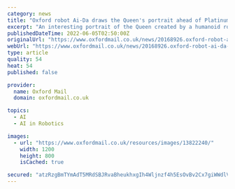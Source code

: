 ```yaml
---
category: news
title: "Oxford robot Ai-Da draws the Queen's portrait ahead of Platinum Jubilee"
excerpt: "An interesting portrait of the Queen created by a humanoid robot artist from Oxford has been unveiled ahead of the Platinum Jubilee. The painting, titled Algorithm Queen, was painted by Ai-Da Robot – an artificial intelligence robot designed by Oxford art specialist Aidan Meller and built in 2019."
publishedDateTime: 2022-06-05T02:50:00Z
originalUrl: "https://www.oxfordmail.co.uk/news/20168926.oxford-robot-ai-da-draws-queens-portrait-ahead-platinum-jubilee/"
webUrl: "https://www.oxfordmail.co.uk/news/20168926.oxford-robot-ai-da-draws-queens-portrait-ahead-platinum-jubilee/"
type: article
quality: 54
heat: 54
published: false

provider:
  name: Oxford Mail
  domain: oxfordmail.co.uk

topics:
  - AI
  - AI in Robotics

images:
  - url: "https://www.oxfordmail.co.uk/resources/images/13822240/"
    width: 1200
    height: 800
    isCached: true

secured: "atzRzgBmTYmAdT5MRdSBJRvaBheukhxgIh4Wljnzf4h5EsOvBv2Cx7giWWdlVmo50r+kE6c+mIZNSIlzJrIXZwOTEo/cLsJply1jZ429DZdY2KWr/vnmq6yAe9vuJdVibV964YUk7TAJ8VaEPl0Tp4pZpTeHsTgRaqm9aPVfq03R8JWpTEIv91isxVRAMPkGdqPGHuOuE6jGPuoSfLo+FZCzZJRccz+jrN1hS0lPrOyzkcZnkItqSD9mCtA9nwSrouhqEuokpdgSgT5YhDwcsxK0TAwfBmJmVlEOkMiWd1FIAm+oPdekKzWXrgTqmLRCLv7CseyI1nNQ0BcxFovXALLdsj4iKg6unWe7knWbbz4=;bck4VW4BvoytjkXLPqRQ3g=="
---
```


